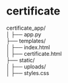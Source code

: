 # certificate



certificate_app/\
│
├── app.py\
├── templates/\
│   ├── index.html\
│   ├── certificate.html\
├── static/\
│   ├── uploads/\
│   ├── styles.css
